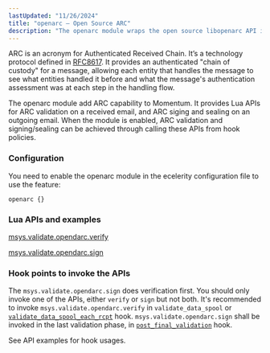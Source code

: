 ```yaml
---
lastUpdated: "11/26/2024"
title: "openarc – Open Source ARC"
description: "The openarc module wraps the open source libopenarc API into Momentum to provide Momentum APIs to do ARC validation verification signature signing and sealing..."
---
```


ARC is an acronym for Authenticated Received Chain. It’s a technology protocol defined in
[RFC8617](https://datatracker.ietf.org/doc/html/rfc8617). It provides an authenticated "chain of
custody" for a message, allowing each entity that handles the message to see what entities handled
it before and what the message's authentication assessment was at each step in the handling flow.

The openarc module add ARC capability to Momentum. It provides Lua APIs for
ARC validation on a received email, and ARC siging and sealing on an outgoing email.
When the module is enabled, ARC validation and signing/sealing can be achieved through calling these APIs from hook policies.


### <a name="modules.openarc.configuration"></a> Configuration

You need to enable the openarc module in the ecelerity configuration file to use the feature:

```
openarc {}
```

### Lua APIs and examples

[msys.validate.opendarc.verify](/momentum/4/lua/ref-msys-validate-openarc-verify)

[msys.validate.opendarc.sign](/momentum/4/lua/ref-msys-validate-openarc-sign)


### Hook points to invoke the APIs

The `msys.validate.opendarc.sign` does verification first. You should only invoke one of the APIs,
    either `verify` or `sign` but not both.
It's recommended to invoke `msys.validate.opendarc.verify` in `validate_data_spool` or
[`validate_data_spool_each_rcpt`](/momentum/3/3-api/hooks-core-validate-data-spool-each-rcpt) hook.
`msys.validate.opendarc.sign` shall be invoked in the last validation phase, in
[`post_final_validation`](/momentum/4/hooks/core-post-final-validation) hook.

See API examples for hook usages.
